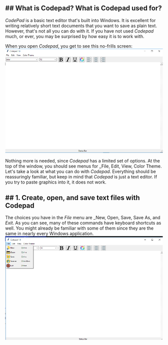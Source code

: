 ## ## What is Codepad? What is Codepad used for?
_CodePad_  is a basic text editor that's built into Windows. It is excellent for writing relatively short text documents that you want to save as plain text. However, that's not all you can do with it. If you have not used  _Codepad_  much, or ever, you may be surprised by how easy it is to work with.

When you open  _Codepad_, you get to see this no-frills screen:
![Codepad in Windows 10](https://raw.githubusercontent.com/Aditya664/CodePad/master/SS/1.PNG)

Nothing more is needed, since _Codepad_ has a limited set of options. At the top of the window, you should see menus for _File, Edit, View, Color Theme. Let's take a look at what you can do with _Codepad_. Everything should be reassuringly familiar, but keep in mind that _Codepad_ is just a text editor. If you try to paste graphics into it, it does not work.

## ## 1. Create, open, and save text files with Codepad
The choices you have in the _File_ menu are _New, Open, Save, Save As, and _Exit_. As you can see, many of these commands have keyboard shortcuts as well. You might already be familiar with some of them since they are the same in nearly every Windows application.
![The File menu from Codepad](https://raw.githubusercontent.com/Aditya664/CodePad/master/SS/2.png)
